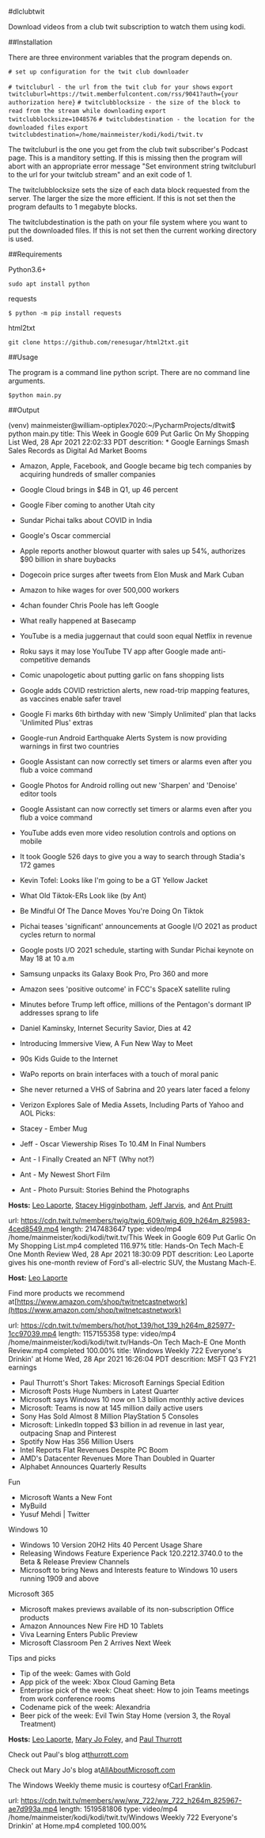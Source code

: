 #dlclubtwit

Download videos from a club twit subscription to watch them using kodi.

##Installation

There are three environment variables that the program depends on.

`# set up configuration for the twit club downloader`

`# twitcluburl - the url from the twit club for your shows`
`export twitcluburl=https://twit.memberfulcontent.com/rss/9041?auth={your authorization here}`
`# twitclubblocksize - the size of the block to read from the stream while downloading`
`export twitclubblocksize=1048576`
`# twitclubdestination - the location for the downloaded files`
`export twitclubdestination=/home/mainmeister/kodi/kodi/twit.tv`

The twitcluburl is the one you get from the club twit subscriber's Podcast page. This is a manditory setting. If this is missing then the program will abort with an appropriate error message "Set environment string twitcluburl to the url for your twitclub stream" and an exit code of 1.

The twitclubblocksize sets the size of each data block requested from the server. The larger the size the more efficient. If this is not set then the program defaults to 1 megabyte blocks.

The twitclubdestination is the path on your file system where you want to put the downloaded files. If this is not set then the current working directory is used.

##Requirements

Python3.6+

`sudo apt install python`

requests

`$ python -m pip install requests`

html2txt

`git clone https://github.com/renesugar/html2txt.git`

##Usage

The program is a command line python script. There are no command line arguments.

`$python main.py`

##Output

(venv) mainmeister@william-optiplex7020:~/PycharmProjects/dltwit$ python main.py
title: This Week in Google 609 Put Garlic On My Shopping List Wed, 28 Apr 2021 22:02:33 PDT
descrition: * Google Earnings Smash Sales Records as Digital Ad Market Booms
* Amazon, Apple, Facebook, and Google became big tech companies by acquiring hundreds of smaller companies
* Google Cloud brings in $4B in Q1, up 46 percent
* Google Fiber coming to another Utah city
* Sundar Pichai talks about COVID in India
* Google's Oscar commercial
* Apple reports another blowout quarter with sales up 54%, authorizes $90 billion in share buybacks
* Dogecoin price surges after tweets from Elon Musk and Mark Cuban
* Amazon to hike wages for over 500,000 workers
* 4chan founder Chris Poole has left Google
* What really happened at Basecamp
* YouTube is a media juggernaut that could soon equal Netflix in revenue
* Roku says it may lose YouTube TV app after Google made anti-competitive demands
* Comic unapologetic about putting garlic on fans shopping lists
* Google adds COVID restriction alerts, new road-trip mapping features, as vaccines enable safer travel
* Google Fi marks 6th birthday with new 'Simply Unlimited' plan that lacks 'Unlimited Plus' extras
* Google-run Android Earthquake Alerts System is now providing warnings in first two countries
* Google Assistant can now correctly set timers or alarms even after you flub a voice command
* Google Photos for Android rolling out new 'Sharpen' and 'Denoise' editor tools
* Google Assistant can now correctly set timers or alarms even after you flub a voice command
* YouTube adds even more video resolution controls and options on mobile
* It took Google 526 days to give you a way to search through Stadia's 172 games
* Kevin Tofel: Looks like I'm going to be a GT Yellow Jacket
* What Old Tiktok-ERs Look like (by Ant)
* Be Mindful Of The Dance Moves You're Doing On Tiktok
* Pichai teases 'significant' announcements at Google I/O 2021 as product cycles return to normal
* Google posts I/O 2021 schedule, starting with Sundar Pichai keynote on May 18 at 10 a.m
* Samsung unpacks its Galaxy Book Pro, Pro 360 and more
* Amazon sees 'positive outcome' in FCC's SpaceX satellite ruling
* Minutes before Trump left office, millions of the Pentagon's dormant IP addresses sprang to life
* Daniel Kaminsky, Internet Security Savior, Dies at 42
* Introducing Immersive View, A Fun New Way to Meet
* 90s Kids Guide to the Internet
* WaPo reports on brain interfaces with a touch of moral panic
* She never returned a VHS of Sabrina and 20 years later faced a felony
* Verizon Explores Sale of Media Assets, Including Parts of Yahoo and AOL
Picks:

* Stacey - Ember Mug
* Jeff - Oscar Viewership Rises To 10.4M In Final Numbers
* Ant - I Finally Created an NFT (Why not?)
* Ant - My Newest Short Film
* Ant - Photo Pursuit: Stories Behind the Photographs
 
**Hosts:** [Leo Laporte](https://twit.tv/people/leo-laporte), [Stacey Higginbotham](https://twit.tv/people/stacey-higginbotham), [Jeff Jarvis](https://twit.tv/people/jeff-jarvis), and [Ant Pruitt](https://twit.tv/people/ant-pruitt) 



url: https://cdn.twit.tv/members/twig/twig_609/twig_609_h264m_825983-4ced8549.mp4 length: 2147483647 type: video/mp4
/home/mainmeister/kodi/kodi/twit.tv/This Week in Google 609 Put Garlic On My Shopping List.mp4
completed 116.97%
title: Hands-On Tech Mach-E One Month Review Wed, 28 Apr 2021 18:30:09 PDT
descrition: Leo Laporte gives his one-month review of Ford's all-electric SUV, the Mustang Mach-E.
 
**Host:** [Leo Laporte](https://twit.tv/people/leo-laporte) 

Find more products we recommend at[https://www.amazon.com/shop/twitnetcastnetwork](https://www.amazon.com/shop/twitnetcastnetwork)


url: https://cdn.twit.tv/members/hot/hot_139/hot_139_h264m_825977-1cc97039.mp4 length: 1157155358 type: video/mp4
/home/mainmeister/kodi/kodi/twit.tv/Hands-On Tech Mach-E One Month Review.mp4
completed 100.00%
title: Windows Weekly 722 Everyone's Drinkin' at Home Wed, 28 Apr 2021 16:26:04 PDT
descrition: MSFT Q3 FY21 earnings

* Paul Thurrott's Short Takes: Microsoft Earnings Special Edition
* Microsoft Posts Huge Numbers in Latest Quarter
* Microsoft says Windows 10 now on 1.3 billion monthly active devices
* Microsoft: Teams is now at 145 million daily active users
* Sony Has Sold Almost 8 Million PlayStation 5 Consoles
* Microsoft: LinkedIn topped $3 billion in ad revenue in last year, outpacing Snap and Pinterest
* Spotify Now Has 356 Million Users
* Intel Reports Flat Revenues Despite PC Boom
* AMD's Datacenter Revenues More Than Doubled in Quarter
* Alphabet Announces Quarterly Results

  
Fun 

* Microsoft Wants a New Font
* MyBuild
* Yusuf Mehdi | Twitter

  
Windows 10 

* Windows 10 Version 20H2 Hits 40 Percent Usage Share
* Releasing Windows Feature Experience Pack 120.2212.3740.0 to the Beta &amp; Release Preview Channels
* Microsoft to bring News and Interests feature to Windows 10 users running 1909 and above

  
Microsoft 365 

* Microsoft makes previews available of its non-subscription Office products
* Amazon Announces New Fire HD 10 Tablets
* Viva Learning Enters Public Preview
* Microsoft Classroom Pen 2 Arrives Next Week

  
Tips and picks 

* Tip of the week: Games with Gold
* App pick of the week: Xbox Cloud Gaming Beta
* Enterprise pick of the week: Cheat sheet: How to join Teams meetings from work conference rooms
* Codename pick of the week: Alexandria
* Beer pick of the week: Evil Twin Stay Home (version 3, the Royal Treatment)
 
**Hosts:** [Leo Laporte](https://twit.tv/people/leo-laporte), [Mary Jo Foley](https://twit.tv/people/mary-jo-foley), and [Paul Thurrott](https://twit.tv/people/paul-thurrott) 

Check out Paul's blog at[thurrott.com](https://www.thurrott.com/) 

Check out Mary Jo's blog at[AllAboutMicrosoft.com](http://allaboutmicrosoft.com/) 

The Windows Weekly theme music is courtesy of[Carl Franklin](https://twitter.com/carlfranklin).


url: https://cdn.twit.tv/members/ww/ww_722/ww_722_h264m_825967-ae7d993a.mp4 length: 1519581806 type: video/mp4
/home/mainmeister/kodi/kodi/twit.tv/Windows Weekly 722 Everyone's Drinkin' at Home.mp4
completed 100.00%
